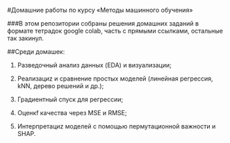 #Домашние работы по курсу «Методы машинного обучения»

###В этом репозитории собраны решения домашних заданий в формате тетрадок google colab, часть с прямыми ссылками, остальные так закинул.

##Среди домашек:

1. Разведочный анализ данных (EDA) и визуализации;

2. Реализациz и сравнение простых моделей (линейная регрессия, kNN, дерево решений и др.);

3. Градиентный спуск для регрессии;

4. Оценкf качества через MSE и RMSE;

5. Интерпретациz моделей с помощью пермутационной важности и SHAP.
